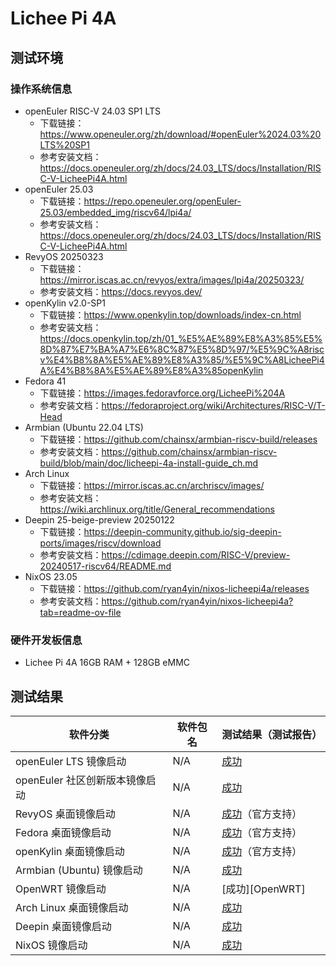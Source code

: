 # Lichee Pi 4A

## 测试环境

### 操作系统信息

- openEuler RISC-V 24.03 SP1 LTS
    - 下载链接：https://www.openeuler.org/zh/download/#openEuler%2024.03%20LTS%20SP1
    - 参考安装文档：https://docs.openeuler.org/zh/docs/24.03_LTS/docs/Installation/RISC-V-LicheePi4A.html
- openEuler 25.03
    - 下载链接：https://repo.openeuler.org/openEuler-25.03/embedded_img/riscv64/lpi4a/
    - 参考安装文档：https://docs.openeuler.org/zh/docs/24.03_LTS/docs/Installation/RISC-V-LicheePi4A.html
- RevyOS 20250323
    - 下载链接：https://mirror.iscas.ac.cn/revyos/extra/images/lpi4a/20250323/
    - 参考安装文档：https://docs.revyos.dev/
- openKylin v2.0-SP1
    - 下载链接：https://www.openkylin.top/downloads/index-cn.html
    - 参考安装文档：https://docs.openkylin.top/zh/01_%E5%AE%89%E8%A3%85%E5%8D%87%E7%BA%A7%E6%8C%87%E5%8D%97/%E5%9C%A8riscv%E4%B8%8A%E5%AE%89%E8%A3%85/%E5%9C%A8LicheePi4A%E4%B8%8A%E5%AE%89%E8%A3%85openKylin
- Fedora 41
    - 下载链接：https://images.fedoravforce.org/LicheePi%204A
    - 参考安装文档：https://fedoraproject.org/wiki/Architectures/RISC-V/T-Head
- Armbian (Ubuntu 22.04 LTS)
    - 下载链接：https://github.com/chainsx/armbian-riscv-build/releases
    - 参考安装文档：https://github.com/chainsx/armbian-riscv-build/blob/main/doc/licheepi-4a-install-guide_ch.md
- Arch Linux
    - 下载链接：https://mirror.iscas.ac.cn/archriscv/images/
    - 参考安装文档：https://wiki.archlinux.org/title/General_recommendations
- Deepin 25-beige-preview 20250122
    - 下载链接：https://deepin-community.github.io/sig-deepin-ports/images/riscv/download
    - 参考安装文档：https://cdimage.deepin.com/RISC-V/preview-20240517-riscv64/README.md
- NixOS 23.05
    - 下载链接：https://github.com/ryan4yin/nixos-licheepi4a/releases
    - 参考安装文档：https://github.com/ryan4yin/nixos-licheepi4a?tab=readme-ov-file
    
### 硬件开发板信息

- Lichee Pi 4A 16GB RAM + 128GB eMMC

## 测试结果

| 软件分类                       | 软件包名 | 测试结果（测试报告）          |
|--------------------------------|----------|-------------------------------|
| openEuler LTS 镜像启动         | N/A      | [成功][oERV]                  |
| openEuler 社区创新版本镜像启动 | N/A      | [成功][openEuler]             |
| RevyOS 桌面镜像启动            | N/A      | [成功][RevyOS]（官方支持）    |
| Fedora 桌面镜像启动            | N/A      | [成功][Fedora]（官方支持）    |
| openKylin 桌面镜像启动         | N/A      | [成功][openKylin]（官方支持） |
| Armbian (Ubuntu) 镜像启动      | N/A      | [成功][Armbian]               |
| OpenWRT 镜像启动               | N/A      | [成功][OpenWRT]               |
| Arch Linux 桌面镜像启动        | N/A      | [成功][ArchLinux]             |
| Deepin 桌面镜像启动            | N/A      | [成功][Deepin]                |
| NixOS 镜像启动                 | N/A      | [成功][NixOS]                 |

[oERV]: ./openEuler/README_zh.md
[openEuler]: ./openEuler/Innovation_zh.md
[RevyOS]: ./RevyOS/README_zh.md
[Fedora]: ./Fedora/README_zh.md
[Armbian]: ./Armbian/README_zh.md
[openKylin]: ./openKylin/README_zh.md
[ArchLinux]: ./ArchLinux/README_zh.md
[Deepin]: ./Deepin/README_zh.md
[NixOS]: ./NixOS/README_zh.md
